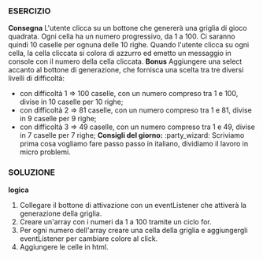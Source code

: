 ### ESERCIZIO

**Consegna**
L'utente clicca su un bottone che genererà una griglia di gioco quadrata.
Ogni cella ha un numero progressivo, da 1 a 100.
Ci saranno quindi 10 caselle per ognuna delle 10 righe.
Quando l'utente clicca su ogni cella, la cella cliccata si colora di azzurro ed emetto un messaggio in console con il numero della cella cliccata.
**Bonus**
Aggiungere una select accanto al bottone di generazione, che fornisca una scelta tra tre diversi livelli di difficoltà:
- con difficoltà 1 => 100 caselle, con un numero compreso tra 1 e 100, divise in 10 caselle per 10 righe;
- con difficoltà 2 => 81 caselle, con un numero compreso tra 1 e 81, divise in 9 caselle per 9 righe;
- con difficoltà 3 => 49 caselle, con un numero compreso tra 1 e 49, divise in 7 caselle per 7 righe;
**Consigli del giorno:** :party_wizard:
Scriviamo prima cosa vogliamo fare passo passo in italiano, dividiamo il lavoro in micro problemi.

### SOLUZIONE

**logica**
1. Collegare il bottone di attivazione con un eventListener che attiverà la generazione della griglia.
2. Creare un'array con i numeri da 1 a 100 tramite un ciclo for.
3. Per ogni numero dell'array creare una cella della griglia e aggiungergli eventListener per cambiare colore al click.
4. Aggiungere le celle in html.
